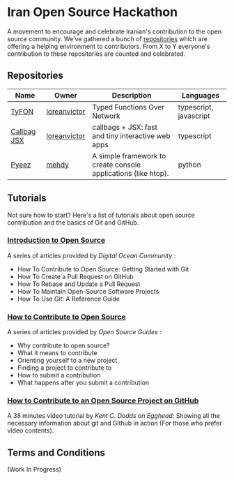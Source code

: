 # Iran Open Source Hackathon

A movement to encourage and celebrate Iranian's contribution to the open source community.
We've gathered a bunch of [repositories](#repositories) which are offering a helping environment to contributors.
From X to Y everyone's contribution to these repositories are counted and celebrated.

## Repositories

| Name | Owner | Description | Languages |
| --- | --- | --- | --- |
| [TyFON](https://github.com/loreanvictor/tyfon) | [loreanvictor](https://github.com/loreanvictor) | Typed Functions Over Network | typescript, javascript| --- | --- | --- | --- |
| [Callbag JSX](https://github.com/loreanvictor/callbag-jsx) | [loreanvictor](https://github.com/loreanvictor) | callbags + JSX: fast and tiny interactive web apps | typescript| --- | --- | --- | --- |
| [Pyeez](https://github.com/mehdy/pyeez) | [mehdy](https://github.com/mehdy) | A simple framework to create console applications (like htop). | python

## Tutorials

Not sure how to start? Here's a list of tutorials about open source contribution and the basics of Git and GitHub.

### [Introduction to Open Source](https://www.digitalocean.com/community/tutorial_series/an-introduction-to-open-source)
A series of articles provided by _Digital Ocean Community_ :
- How To Contribute to Open Source: Getting Started with Git
- How To Create a Pull Request on GitHub
- How To Rebase and Update a Pull Request
- How To Maintain Open-Source Software Projects
- How To Use Git: A Reference Guide

### [How to Contribute to Open Source](https://opensource.guide/how-to-contribute/)
A series of articles provided by _Open Source Guides_ :
- Why contribute to open source?
- What it means to contribute
- Orienting yourself to a new project
- Finding a project to contribute to
- How to submit a contribution
- What happens after you submit a contribution

### [How to Contribute to an Open Source Project on GitHub](https://egghead.io/lessons/javascript-how-to-authenticate-with-github-using-ssh)
A 38 minutes video tutorial by _Kent C. Dodds on Egghead_:
Showing all the necessary information about git and Github in action (For those who prefer video contents).


## Terms and Conditions

(Work In Progress)
